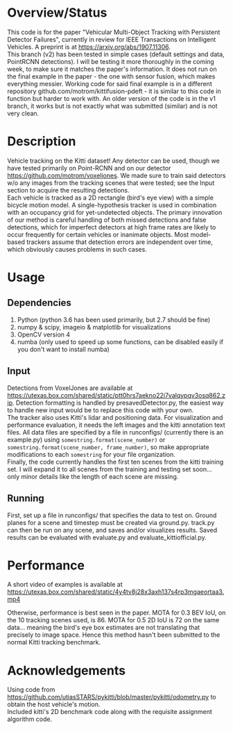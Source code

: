 # Overview/Status
This code is for the paper "Vehicular Multi-Object Tracking with Persistent Detector Failures", currently in review for IEEE Transactions on Intelligent Vehicles. A preprint is at https://arxiv.org/abs/1907.11306.  
This branch (v2) has been tested in simple cases (default settings and data, PointRCNN detections). I will be testing it more thoroughly in the coming week, to make sure it matches the paper's information. It does not run on the final example in the paper - the one with sensor fusion, which makes everything messier. Working code for said final example is in a different repository github.com/motrom/kittifusion-pdeft - it is similar to this code in function but harder to work with. An older version of the code is in the v1 branch, it works but is not exactly what was submitted (similar) and is not very clean.

# Description
Vehicle tracking on the Kitti dataset! Any detector can be used, though we have tested primarily on Point-RCNN and on our detector https://github.com/motrom/voxeljones.  We made sure to train said detectors w/o any images from the tracking scenes that were tested; see the Input section to acquire the resulting detections.  
Each vehicle is tracked as a 2D rectangle (bird's eye view) with a simple bicycle motion model. A single-hypothesis tracker is used in combination with an occupancy grid for yet-undetected objects. The primary innovation of our method is careful handling of both missed detections and false detections, which for imperfect detectors at high frame rates are likely to occur frequently for certain vehicles or inanimate objects. Most model-based trackers assume that detection errors are independent over time, which obviously causes problems in such cases.

# Usage
## Dependencies
1. Python (python 3.6 has been used primarily, but 2.7 should be fine)
2. numpy & scipy, imageio & matplotlib for visualizations
3. OpenCV version 4
4. numba (only used to speed up some functions, can be disabled easily if you don't want to install numba)

## Input
Detections from VoxelJones are available at https://utexas.box.com/shared/static/ptt0hrs7aekno22i7valqypqv3osq862.zip. Detection formatting is handled by presavedDetector.py, the easiest way to handle new input would be to replace this code with your own.  
The tracker also uses Kitti's lidar and positioning data. For visualization and performance evaluation, it needs the left images and the kitti annotation text files. All data files are specified by a file in runconfigs/ (currently there is an example.py) using `somestring.format(scene_number)` or `somestring.format(scene_number, frame_number)`, so make appropriate modifications to each `somestring` for your file organization.  
Finally, the code currently handles the first ten scenes from the kitti training set. I will expand it to all scenes from the training and testing set soon... only minor details like the length of each scene are missing.

## Running
First, set up a file in runconfigs/ that specifies the data to test on. Ground planes for a scene and timestep must be created via ground.py. track.py can then be run on any scene, and saves and/or visualizes results. Saved results can be evaluated with evaluate.py and evaluate_kittiofficial.py.

# Performance
A short video of examples is available at https://utexas.box.com/shared/static/4y4tv8j28x3axh137s4rp3mgaeortaa3.mp4

Otherwise, performance is best seen in the paper. MOTA for 0.3 BEV IoU, on the 10 tracking scenes used, is 86. MOTA for 0.5 2D IoU is 72 on the same data... meaning the bird's eye box estimates are not translating that precisely to image space. Hence this method hasn't been submitted to the normal Kitti tracking benchmark.

# Acknowledgements
Using code from https://github.com/utiasSTARS/pykitti/blob/master/pykitti/odometry.py to obtain the host vehicle's motion.  
Included kitti's 2D benchmark code along with the requisite assignment algorithm code.